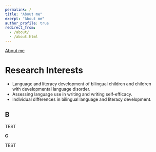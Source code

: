 ```yaml
---
permalink: /
title: "About me"
exerpt: "About me"
author_profile: true
redirect_from: 
  - /about/
  - /about.html
---
```


[About me](https://toofat.github.io/)

Research Interests
======
* Language and literacy development of bilingual children and children with developmental language disorder.
* Assessing language use in writing and writing self-efficacy.
* Individual differences in bilingual language and literacy development.

B
------
TEST

**C**

TEST
